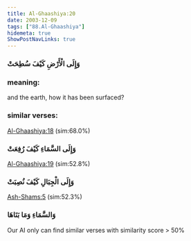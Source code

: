 ```yaml
---
title: Al-Ghaashiya:20
date: 2003-12-09
tags: ["88.Al-Ghaashiya"]
hidemeta: true 
ShowPostNavLinks: true 
---
```

### وَإِلَى الْأَرْضِ كَيْفَ سُطِحَتْ
### meaning: 
and the earth, how it has been surfaced?
### similar verses: 

[Al-Ghaashiya:18](/88/18) (sim:68.0%)

### وَإِلَى السَّمَاءِ كَيْفَ رُفِعَتْ

[Al-Ghaashiya:19](/88/19) (sim:52.8%)

### وَإِلَى الْجِبَالِ كَيْفَ نُصِبَتْ

[Ash-Shams:5](/91/5) (sim:52.3%)

### وَالسَّمَاءِ وَمَا بَنَاهَا

Our AI only can find similar verses with similarity score > 50% 

